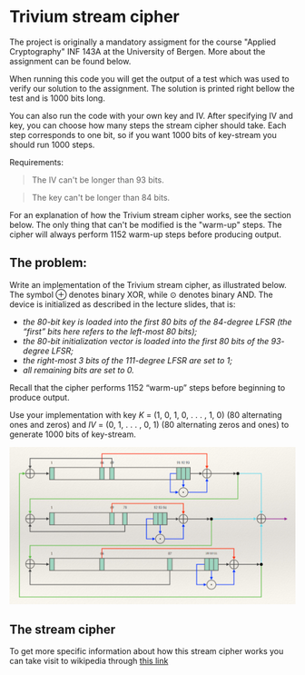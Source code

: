 # Trivium stream cipher

The project is originally a mandatory assigment for the course "Applied Cryptography" INF 143A at the University of Bergen.
More about the assignment can be found below.

When running this code you will get the output of a test which was used to verify our solution to the assignment.
The solution is printed right bellow the test and is 1000 bits long.

You can also run the code with your own key and IV. After specifying IV and key, you can choose how many steps the stream cipher should take.
Each step corresponds to one bit, so if you want 1000 bits of key-stream you should run 1000 steps.

Requirements:

> The IV can't be longer than 93 bits.

> The key can't be longer than 84 bits.

For an explanation of how the Trivium stream cipher works, see the section below. 
The only thing that can't be modified is the "warm-up" steps. The cipher will always perform 1152 warm-up steps before producing output.

## The problem:
Write an implementation of the Trivium stream cipher, as
illustrated below. The symbol ⊕ denotes binary XOR, while ⊙ denotes binary
AND. The device is initialized as described in the lecture slides, that is:

 * _the 80-bit key is loaded into the first 80 bits of the 84-degree LFSR (the 
   “first” bits here refers to the left-most 80 bits);_
 * _the 80-bit initialization vector is loaded into the first 80 bits of the 93-
   degree LFSR;_
 * _the right-most 3 bits of the 111-degree LFSR are set to 1;_
 * _all remaining bits are set to 0._
 
Recall that the cipher performs 1152 “warm-up” steps before beginning to produce output.

Use your implementation with key *K* = (1, 0, 1, 0, . . . , 1, 0) (80 alternating
ones and zeros) and *IV* = (0, 1, . . . , 0, 1) (80 alternating zeros and ones) to
generate 1000 bits of key-stream.

![Trivium Visualization](./src/documents/TriviumVisualization.png)

## The stream cipher
To get more specific information about how this stream cipher works you can take visit to wikipedia through [this link](https://en.wikipedia.org/wiki/Trivium_(cipher))